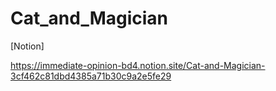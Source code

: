 # Cat_and_Magician

[Notion]

https://immediate-opinion-bd4.notion.site/Cat-and-Magician-3cf462c81dbd4385a71b30c9a2e5fe29
